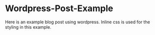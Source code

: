 Wordpress-Post-Example
======================

Here is an example blog post using wordpress. Inline css is used for the styling in this example.
